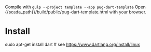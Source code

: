 Compile with `gulp --project template --app pug-dart-template`
Open {{scada_path}}/build/public/pug-dart-template.html with your browser.


# Install

sudo apt-get install dart  # see https://www.dartlang.org/install/linux
